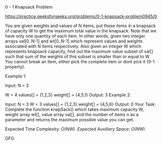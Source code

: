 0 - 1 Knapsack Problem

https://practice.geeksforgeeks.org/problems/0-1-knapsack-problem0945/0

You are given weights and values of N items, put these items in a knapsack of capacity W to get the maximum total value in the knapsack. Note that we have only one quantity of each item.
In other words, given two integer arrays val[0..N-1] and wt[0..N-1] which represent values and weights associated with N items respectively. Also given an integer W which represents knapsack capacity, find out the maximum value subset of val[] such that sum of the weights of this subset is smaller than or equal to W. You cannot break an item, either pick the complete item or dont pick it (0-1 property).

Example 1:

Input:
N = 3

W = 4
values[] = {1,2,3}
weight[] = {4,5,1}
Output: 3
Example 2:

Input:
N = 3
W = 3
values[] = {1,2,3}
weight[] = {4,5,6}
Output: 0
Your Task:
Complete the function knapSack() which takes maximum capacity W, weight array wt[], value array val[], and the number of items n as a parameter and returns the maximum possible value you can get.

Expected Time Complexity: O(N*W).
Expected Auxiliary Space: O(N*W)












GFG



